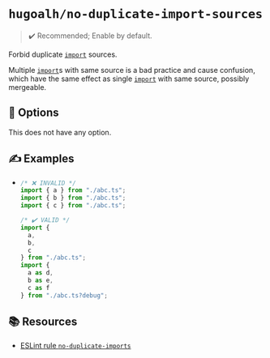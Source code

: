 # `hugoalh/no-duplicate-import-sources`

> ✔️ Recommended; Enable by default.

Forbid duplicate [`import`][ecmascript-import] sources.

Multiple [`import`][ecmascript-import]s with same source is a bad practice and cause confusion, which have the same effect as single [`import`][ecmascript-import] with same source, possibly mergeable.

## 🔧 Options

This does not have any option.

## ✍️ Examples

- ```ts
  /* ❌ INVALID */
  import { a } from "./abc.ts";
  import { b } from "./abc.ts";
  import { c } from "./abc.ts";

  /* ✔️ VALID */
  import {
    a,
    b,
    c
  } from "./abc.ts";
  import {
    a as d,
    b as e,
    c as f
  } from "./abc.ts?debug";
  ```

## 📚 Resources

- [ESLint rule `no-duplicate-imports`](https://eslint.org/docs/latest/rules/no-duplicate-imports)

[ecmascript-import]: https://developer.mozilla.org/en-US/docs/Web/JavaScript/Reference/Statements/import
